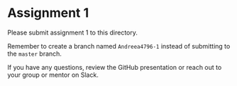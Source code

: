 # Assignment 1

Please submit assignment 1 to this directory.

Remember to create a branch named `Andreea4796-1` 
instead of submitting to the `master` branch.

If you have any questions, review the GitHub presentation or reach
out to your group or mentor on Slack.
